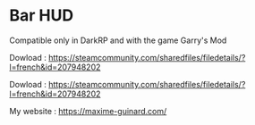 # Bar HUD

Compatible only in DarkRP and with the game Garry's Mod

Dowload : https://steamcommunity.com/sharedfiles/filedetails/?l=french&id=207948202

Dowload : https://steamcommunity.com/sharedfiles/filedetails/?l=french&id=207948202

My website : https://maxime-guinard.com/
